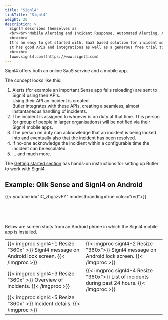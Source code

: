 ```yaml
---
title: "Signl4"
linkTitle: "Signl4"
weight: 20
description: >
  Signl4 describes themselves as 
  <br><br>"Mobile Alerting and Incident Response. Automated Alerting. Anywhere Response"
  <br><br>
  It's an easy to get started with, SaaS based solution for incident management.<br>
  It has good APIs and integrations as well as a generous free trial tier, which makes it great for Qlik Sense admins who wants to try a proper incident management tool.
  <br><br>
  [www.signl4.com](https://www.signl4.com)
---
```


Signl4 offers both an online SaaS service and a mobile app.

The concept looks like this:

1. Alerts (for example an important Sense app fails reloading) are sent to Signl4 using their APIs.  
   Using their API an incident is created.  
   Butler integrates with these APIs, creating a seamless, almost instantaneous handling of incidents.
2. The incident is assigned to whoever is on duty at that time. This person (or group of people in larger organisations) will be notified via their Signl4 mobile apps.
3. The person on duty can acknowledge that an incident is being looked into and eventually also that the incident has been resolved.
4. If no-one acknowledge the incidient within a configurable time the incident can be escalated.
5. ... and much more.

The [Getting started section](/docs/getting-started/setup/incident-mgmt-tools/signl4/) has hands-on instructions for setting up Butler to work with Signl4.

## Example: Qlik Sense and Signl4 on Android

{{< youtube id="iC_zbgczvFY" modestbranding=true color="red">}}

<br>
<br>
<br>

Below are screen shots from an Android phone in which the Signl4 mobile app is installed.

|  |  |
|-|-|
| {{< imgproc signl4-1 Resize "360x" >}} Signl4 message on Android lock screen. {{< /imgproc >}} | {{< imgproc signl4-2 Resize "360x">}} Signl4 message on Android lock screen. {{< /imgproc >}} |
| {{< imgproc signl4-3 Resize "360x" >}} Overview of incidents. {{< /imgproc >}} | {{< imgproc signl4-4 Resize "360x">}} List of incidents during past 24 hours. {{< /imgproc >}} |
| {{< imgproc signl4-5 Resize "360x" >}} Incident details. {{< /imgproc >}} |  |
